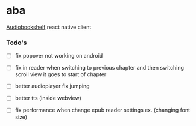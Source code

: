# aba
[Audiobookshelf](https://github.com/advplyr/audiobookshelf) react native client



### Todo's
- [ ] fix popover not working on android
- [ ] fix in reader when switching to previous chapter and then switching scroll view it goes to start of chapter
- [ ] better audioplayer fix jumping
- [ ] better tts (inside webview)
- [ ] fix performance when change epub reader settings ex. (changing font size)


